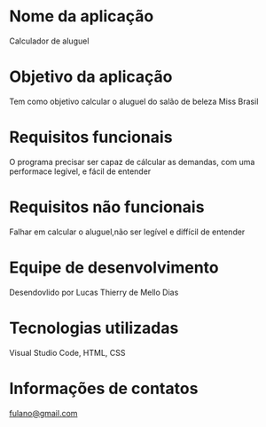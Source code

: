 
# Nome da aplicação
Calculador de aluguel  

# Objetivo da aplicação
Tem como objetivo calcular o aluguel do salão de beleza Miss Brasil

# Requisitos funcionais
O programa precisar ser capaz de cálcular as demandas, com uma performace legível, e fácil de entender

# Requisitos não funcionais
Falhar em calcular o aluguel,não ser legível e diffícil de entender

# Equipe de desenvolvimento
Desendovlido por Lucas Thierry de Mello Dias

# Tecnologias utilizadas
Visual Studio Code, HTML, CSS

# Informações de contatos

fulano@gmail.com

